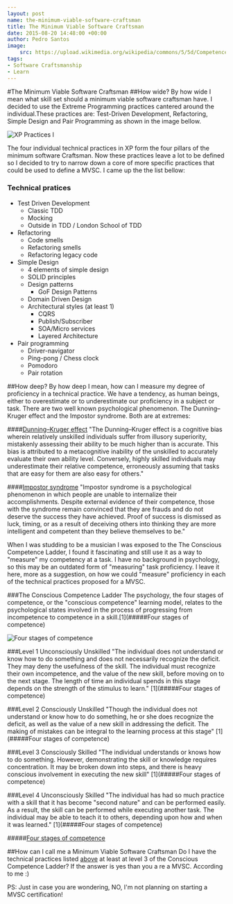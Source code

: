 ```yaml
---
layout: post
name: the-minimum-viable-software-craftsman
title: The Minimum Viable Software Craftsman
date: 2015-08-20 14:48:00 +00:00
author: Pedro Santos 
image:
    src: https://upload.wikimedia.org/wikipedia/commons/5/5d/Competence_Hierarchy_adapted_from_Noel_Burch_by_Igor_Kokcharov.jpg 
tags:
- Software Craftsmanship 
- Learn 
---
```

#The Minimum Viable Software Craftsman
##How wide?
By how wide I mean what skill set should a minimum viable software craftsman have. I decided to use the Extreme Programming practices cantered around the individual.These practices are: Test-Driven Development, Refactoring, Simple Design and Pair Programming as shown in the image bellow.

![XP Practices](http://ronjeffries.com/xprog/what-is-extreme-programming/circles.jpg) I

The four individual technical practices in XP form the four pillars of the minimum software Craftsman. Now these practices leave a lot to be defined so I decided to try to narrow down a core of more specific practices that could be used to define a MVSC. I came up the the list bellow:

### Technical pratices
* Test Driven Development 
  * Classic TDD 
  * Mocking
  * Outside in TDD / London School of TDD
* Refactoring 
  * Code smells
  * Refactoring smells
  * Refactoring legacy code
* Simple Design 
  * 4 elements of simple design
  * SOLID principles
  * Design patterns 
    * GoF Design Patterns
  * Domain Driven Design
  * Architectural styles (at least 1)
    * CQRS
    * Publish/Subscriber
    * SOA/Micro services
    * Layered Architecture
* Pair programming 
  * Driver-navigator
  * Ping-pong / Chess clock
  * Pomodoro
  * Pair rotation

##How deep?
By how deep I mean, how can I measure my degree of proficiency in a technical practice. We have a tendency, as human beings, either to overestimate or to underestimate our proficiency in a subject or task. There are two well known psychological phenomenon. The Dunning–Kruger effect and the Impostor syndrome. Both are at extremes:

####[Dunning–Kruger effect](https://en.wikipedia.org/wiki/Dunning%E2%80%93Kruger_effect)
"The Dunning–Kruger effect is a cognitive bias wherein relatively unskilled individuals suffer from illusory superiority, mistakenly assessing their ability to be much higher than is accurate. This bias is attributed to a metacognitive inability of the unskilled to accurately evaluate their own ability level. Conversely, highly skilled individuals may underestimate their relative competence, erroneously assuming that tasks that are easy for them are also easy for others."

####[Impostor syndrome](https://en.wikipedia.org/wiki/Impostor_syndrome)
"Impostor syndrome is a psychological phenomenon in which people are unable to internalize their accomplishments. Despite external evidence of their competence, those with the syndrome remain convinced that they are frauds and do not deserve the success they have achieved. Proof of success is dismissed as luck, timing, or as a result of deceiving others into thinking they are more intelligent and competent than they believe themselves to be."

When I was studding to be a musician I was exposed to the The Conscious Competence Ladder, I found it fascinating and still use it as a way to "measure" my competency at a task. I have no background in psychology, so this may be an outdated form of "measuring" task proficiency. I leave it here, more as a suggestion, on how we could "measure" proficiency in each of the technical practices proposed for a MVSC. 

###The Conscious Competence Ladder
The psychology, the four stages of competence, or the "conscious competence" learning model, relates to the psychological states involved in the process of progressing from incompetence to competence in a skill.[1](#####Four stages of competence)

![Four stages of competence](https://upload.wikimedia.org/wikipedia/commons/5/5d/Competence_Hierarchy_adapted_from_Noel_Burch_by_Igor_Kokcharov.jpg)

###Level 1 Unconsciously Unskilled
"The individual does not understand or know how to do something and does not necessarily recognize the deficit. They may deny the usefulness of the skill. The individual must recognize their own incompetence, and the value of the new skill, before moving on to the next stage. The length of time an individual spends in this stage depends on the strength of the stimulus to learn." [1](#####Four stages of competence)

###Level 2 Consciously Unskilled
"Though the individual does not understand or know how to do something, he or she does recognize the deficit, as well as the value of a new skill in addressing the deficit. The making of mistakes can be integral to the learning process at this stage" [1](#####Four stages of competence)

###Level 3 Consciously Skilled
"The individual understands or knows how to do something. However, demonstrating the skill or knowledge requires concentration. It may be broken down into steps, and there is heavy conscious involvement in executing the new skill" [1](#####Four stages of competence)

###Level 4 Unconsciously Skilled
"The individual has had so much practice with a skill that it has become "second nature" and can be performed easily. As a result, the skill can be performed while executing another task. The individual may be able to teach it to others, depending upon how and when it was learned." [1](#####Four stages of competence)

#####[Four stages of competence](https://en.wikipedia.org/wiki/Four_stages_of_competence)

##How can I call me a Minimum Viable Software Craftsman
Do I have the technical practices listed [above](##Skills) at least at level 3 of the Conscious Competence Ladder?
If the answer is yes than you a re a MVSC. According to me :) 

PS: Just in case you are wondering, NO, I'm not planning on starting a MVSC certification!
